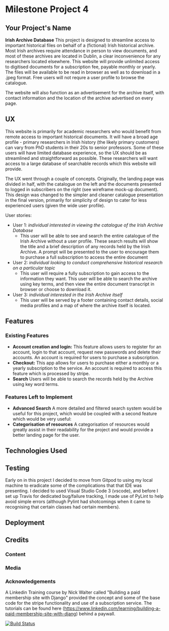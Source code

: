 # Milestone Project 4

## Your Project's Name
**Irish Archive Database**
This project is designed to streamline access to important historical files on behalf of a (fictional) Irish historical archive. Most Irish archives require attendance in person to view documents, and most of these archives are located in Dublin, a clear inconvenience for any researchers located elsewhere. This website will provide unlimited access to digitised documents for a subscription fee, payable monthly or yearly. The files will be available to be read in browser as well as to download in a .jpeg format. Free users will not requre a user profile to browse the catalogue. 

The website will also function as an advertisement for the archive itself, with contact information and the location of the archive advertised on every page.

## UX
This website is primarily for academic researchers who would benefit from remote access to important historical documents. It will have a broad age profile - primary researchers in Irish history (the likely primary customers) can vary from PhD students in their 20s to senior professors. Some of these users will have limited database experience, so the UX should be as streamlined and straightforward as possible. These researchers will want access to a large database of searchable records which this website will provide.

The UX went through a couple of concepts. Originally, the landing page was divided in half, with the catalogue on the left and the documents presented to logged in subscribers on the right (see wireframe mock-up document). This design was changed to the simpler and cleaner catalogue presentation in the final version, primarily for simplicity of design to cater for less experienced users (given the wide user profile). 

User stories:
* User 1: *individual interested in viewing the catalogue of the Irish Archive Database*
    * This user will be able to see and search the entire catalogue of the Irish Archive without a user profile. These search results will show the title and a brief description of any records held by the Irish Archive. A prompt will be presented to the user to encourage them to purchase a full subscription to access the entire document
* User 2: *individual looking to conduct comprehensive historical research on a particular topic*
    * This user will require a fully subscription to gain access to the information they want. This user will be able to search the archive using key terms, and then view the entire document transcript in browser or choose to download it. 
* User 3: *individual interested in the Irish Archive itself*
    * This user will be served by a footer containing contact details, social media profiles and a map of where the archive itself is located. 

## Features

### Existing Features
* **Account creation and login:** This feature allows users to register for an account, login to that account, request new passwords and delete their accounts. An account is required for users to purchase a subscription.
* **Checkout:** This app allows for users to purchase either a monthly or a yearly subscription to the service. An account is required to access this feature which is processed by stripe.
* **Search** Users will be able to search the records held by the Archive using key word terms.

### Features Left to Implement
* **Advanced Search** A more detailed and filtered search system would be useful for this project, which would be coupled with a second feature which would be very useful:
* **Categorisation of resources** A categorisation of resources would greatly assist in their readability for the project and would provide a better landing page for the user. 


## Technologies Used


## Testing

Early on in this project I decided to move from Gitpod to using my local machine to eradicate some of the complications that that IDE was presenting. I decided to used Visual Studio Code 3 (vscode), and before I set up Travis for dedicated bug/failure tracking, I made use of PyLint to help avoid simple errors (although Pylint had shotcomings when it came to recognising that certain classes had certain members). 

## Deployment


## Credits
### Content

### Media

### Acknowledgements

A Linkedin Training course by Nick Walter called "Building a paid membership site with Django" provided the concept and some of the base code for the stripe functionality and use of a subscription service. The tutorials can be found here (https://www.linkedin.com/learning/building-a-paid-membership-site-with-djang) behind a paywall. 



[![Build Status](https://travis-ci.org/cc1005/milestone_4.svg?branch=master)](https://travis-ci.org/cc1005/milestone_4)